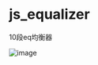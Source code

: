 # js_equalizer
10段eq均衡器

![image](https://user-images.githubusercontent.com/37532314/235042048-e344a6cd-4ee7-4e82-995d-793744537422.png)
